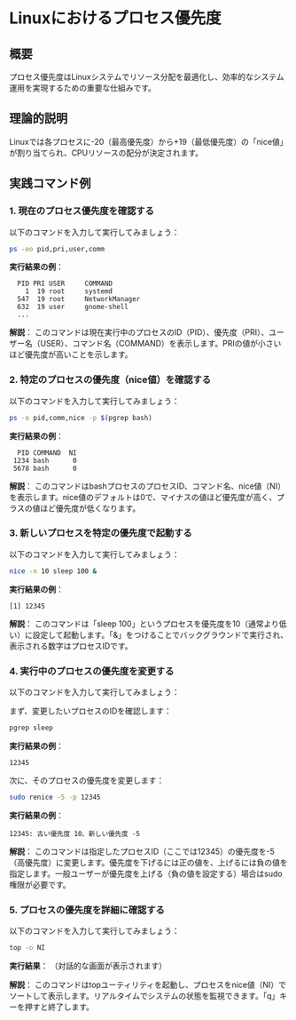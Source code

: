# Linuxにおけるプロセス優先度

## 概要
プロセス優先度はLinuxシステムでリソース分配を最適化し、効率的なシステム運用を実現するための重要な仕組みです。

## 理論的説明
Linuxでは各プロセスに-20（最高優先度）から+19（最低優先度）の「nice値」が割り当てられ、CPUリソースの配分が決定されます。

## 実践コマンド例

### 1. 現在のプロセス優先度を確認する

以下のコマンドを入力して実行してみましょう：

```bash
ps -eo pid,pri,user,comm
```

**実行結果の例**：
```
  PID PRI USER     COMMAND
    1  19 root     systemd
  547  19 root     NetworkManager
  632  19 user     gnome-shell
  ...
```

**解説**： 
このコマンドは現在実行中のプロセスのID（PID）、優先度（PRI）、ユーザー名（USER）、コマンド名（COMMAND）を表示します。PRIの値が小さいほど優先度が高いことを示します。

### 2. 特定のプロセスの優先度（nice値）を確認する

以下のコマンドを入力して実行してみましょう：

```bash
ps -o pid,comm,nice -p $(pgrep bash)
```

**実行結果の例**：
```
  PID COMMAND  NI
 1234 bash      0
 5678 bash      0
```

**解説**：
このコマンドはbashプロセスのプロセスID、コマンド名、nice値（NI）を表示します。nice値のデフォルトは0で、マイナスの値ほど優先度が高く、プラスの値ほど優先度が低くなります。

### 3. 新しいプロセスを特定の優先度で起動する

以下のコマンドを入力して実行してみましょう：

```bash
nice -n 10 sleep 100 &
```

**実行結果の例**：
```
[1] 12345
```

**解説**：
このコマンドは「sleep 100」というプロセスを優先度を10（通常より低い）に設定して起動します。「&」をつけることでバックグラウンドで実行され、表示される数字はプロセスIDです。

### 4. 実行中のプロセスの優先度を変更する

以下のコマンドを入力して実行してみましょう：

まず、変更したいプロセスのIDを確認します：
```bash
pgrep sleep
```

**実行結果の例**：
```
12345
```

次に、そのプロセスの優先度を変更します：
```bash
sudo renice -5 -p 12345
```

**実行結果の例**：
```
12345: 古い優先度 10、新しい優先度 -5
```

**解説**：
このコマンドは指定したプロセスID（ここでは12345）の優先度を-5（高優先度）に変更します。優先度を下げるには正の値を、上げるには負の値を指定します。一般ユーザーが優先度を上げる（負の値を設定する）場合はsudo権限が必要です。

### 5. プロセスの優先度を詳細に確認する

以下のコマンドを入力して実行してみましょう：

```bash
top -o NI
```

**実行結果**：
（対話的な画面が表示されます）

**解説**：
このコマンドはtopユーティリティを起動し、プロセスをnice値（NI）でソートして表示します。リアルタイムでシステムの状態を監視できます。「q」キーを押すと終了します。
